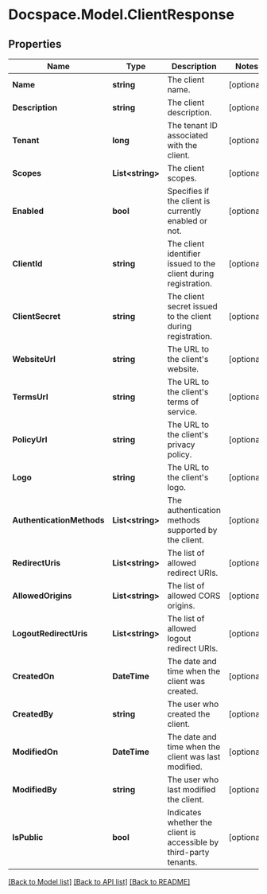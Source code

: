 # Docspace.Model.ClientResponse

## Properties

Name | Type | Description | Notes
------------ | ------------- | ------------- | -------------
**Name** | **string** | The client name. | [optional] 
**Description** | **string** | The client description. | [optional] 
**Tenant** | **long** | The tenant ID associated with the client. | [optional] 
**Scopes** | **List&lt;string&gt;** | The client scopes. | [optional] 
**Enabled** | **bool** | Specifies if the client is currently enabled or not. | [optional] 
**ClientId** | **string** | The client identifier issued to the client during registration. | [optional] 
**ClientSecret** | **string** | The client secret issued to the client during registration. | [optional] 
**WebsiteUrl** | **string** | The URL to the client&#39;s website. | [optional] 
**TermsUrl** | **string** | The URL to the client&#39;s terms of service. | [optional] 
**PolicyUrl** | **string** | The URL to the client&#39;s privacy policy. | [optional] 
**Logo** | **string** | The URL to the client&#39;s logo. | [optional] 
**AuthenticationMethods** | **List&lt;string&gt;** | The authentication methods supported by the client. | [optional] 
**RedirectUris** | **List&lt;string&gt;** | The list of allowed redirect URIs. | [optional] 
**AllowedOrigins** | **List&lt;string&gt;** | The list of allowed CORS origins. | [optional] 
**LogoutRedirectUris** | **List&lt;string&gt;** | The list of allowed logout redirect URIs. | [optional] 
**CreatedOn** | **DateTime** | The date and time when the client was created. | [optional] 
**CreatedBy** | **string** | The user who created the client. | [optional] 
**ModifiedOn** | **DateTime** | The date and time when the client was last modified. | [optional] 
**ModifiedBy** | **string** | The user who last modified the client. | [optional] 
**IsPublic** | **bool** | Indicates whether the client is accessible by third-party tenants. | [optional] 

[[Back to Model list]](../README.md#documentation-for-models) [[Back to API list]](../README.md#documentation-for-api-endpoints) [[Back to README]](../README.md)

